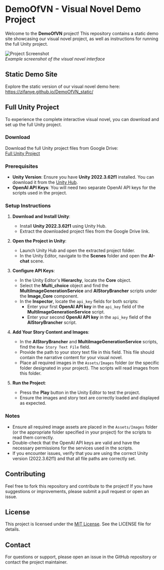 # DemoOfVN - Visual Novel Demo Project

Welcome to the **DemoOfVN** project! This repository contains a static demo site showcasing our visual novel project, as well as instructions for running the full Unity project.

![Project Screenshot](https://via.placeholder.com/600x400.png?text=DemoOfVN+Screenshot)  
*Example screenshot of the visual novel interface*

## Static Demo Site
Explore the static version of our visual novel demo here:  
https://zifanye.github.io/DemoOfVN_static/

## Full Unity Project
To experience the complete interactive visual novel, you can download and set up the full Unity project.

### Download
Download the full Unity project files from Google Drive:  
[Full Unity Project](https://drive.google.com/file/d/1amnWr7qdqqe1LRTjIMl9jhEM21vGfAhb/view?usp=sharing)

### Prerequisites
- **Unity Version**: Ensure you have **Unity 2022.3.62f1** installed. You can download it from the [Unity Hub](https://unity.com/download).
- **OpenAI API Keys**: You will need two separate OpenAI API keys for the scripts used in the project.

### Setup Instructions
1. **Download and Install Unity**:
   - Install **Unity 2022.3.62f1** using Unity Hub.
   - Extract the downloaded project files from the Google Drive link.

2. **Open the Project in Unity**:
   - Launch Unity Hub and open the extracted project folder.
   - In the Unity Editor, navigate to the **Scenes** folder and open the **AI-chat** scene.

3. **Configure API Keys**:
   - In the Unity Editor's **Hierarchy**, locate the **Core** object.
   - Select the **Multi_choice** object and find the **MultiImageGenerationService** and **AIStoryBrancher** scripts under the **Image_Core** component.
   - In the **Inspector**, locate the `api_key` fields for both scripts:
     - Enter your first **OpenAI API key** in the `api_key` field of the **MultiImageGenerationService** script.
     - Enter your second **OpenAI API key** in the `api_key` field of the **AIStoryBrancher** script.

4. **Add Your Story Content and Images**:
   - In the **AIStoryBrancher** and **MultiImageGenerationService** scripts, find the `Raw Story Text File` field.
   - Provide the path to your story text file in this field. This file should contain the narrative content for your visual novel.
   - Place all required images in the `Assets/Images` folder (or the specific folder designated in your project). The scripts will read images from this folder.

5. **Run the Project**:
   - Press the **Play** button in the Unity Editor to test the project.
   - Ensure the images and story text are correctly loaded and displayed as expected.

### Notes
- Ensure all required image assets are placed in the `Assets/Images` folder (or the appropriate folder specified in your project) for the scripts to read them correctly.
- Double-check that the OpenAI API keys are valid and have the necessary permissions for the services used in the scripts.
- If you encounter issues, verify that you are using the correct Unity version (2022.3.62f1) and that all file paths are correctly set.

## Contributing
Feel free to fork this repository and contribute to the project! If you have suggestions or improvements, please submit a pull request or open an issue.

## License
This project is licensed under the [MIT License](LICENSE). See the LICENSE file for details.

## Contact
For questions or support, please open an issue in the GitHub repository or contact the project maintainer.
